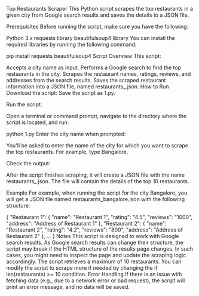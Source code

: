 Top Restaurants Scraper
This Python script scrapes the top restaurants in a given city from Google search results and saves the details to a JSON file.

Prerequisites
Before running the script, make sure you have the following:

Python 3.x
requests library
beautifulsoup4 library
You can install the required libraries by running the following command:


pip install requests beautifulsoup4
Script Overview
This script:

Accepts a city name as input.
Performs a Google search to find the top restaurants in the city.
Scrapes the restaurant names, ratings, reviews, and addresses from the search results.
Saves the scraped restaurant information into a JSON file, named restaurants_<city>.json.
How to Run
Download the script: Save the script as 1.py.

Run the script:

Open a terminal or command prompt, navigate to the directory where the script is located, and run:


python 1.py
Enter the city name when prompted:

You'll be asked to enter the name of the city for which you want to scrape the top  restaurants. For example, type Bangalore.

Check the output:

After the script finishes scraping, it will create a JSON file with the name restaurants_<city>.json. The file will contain the details of the top 10 restaurants.

Example
For example, when running the script for the city Bangalore, you will get a JSON file named restaurants_bangalore.json with the following structure:


{
    "Restaurant 1": {
        "name": "Restaurant 1",
        "rating": "4.5",
        "reviews": "1000",
        "address": "Address of Restaurant 1"
    },
    "Restaurant 2": {
        "name": "Restaurant 2",
        "rating": "4.2",
        "reviews": "800",
        "address": "Address of Restaurant 2"
    },
    ...
}
Notes
This script is designed to work with Google search results. As Google search results can change their structure, the script may break if the HTML structure of the results page changes. In such cases, you might need to inspect the page and update the scraping logic accordingly.
The script retrieves a maximum of 10 restaurants. You can modify the script to scrape more if needed by changing the if len(restaurants) >= 10 condition.
Error Handling
If there is an issue with fetching data (e.g., due to a network error or bad request), the script will print an error message, and no data will be saved.


